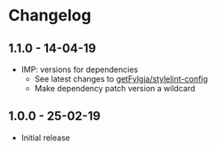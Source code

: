 # Changelog

## 1.1.0 - 14-04-19
* IMP: versions for dependencies
  * See latest changes to [getFylgja/stylelint-config](https://github.com/getfylgja/stylelint-config/releases/)
  * Make dependency patch version a wildcard

## 1.0.0 - 25-02-19
* Initial release
